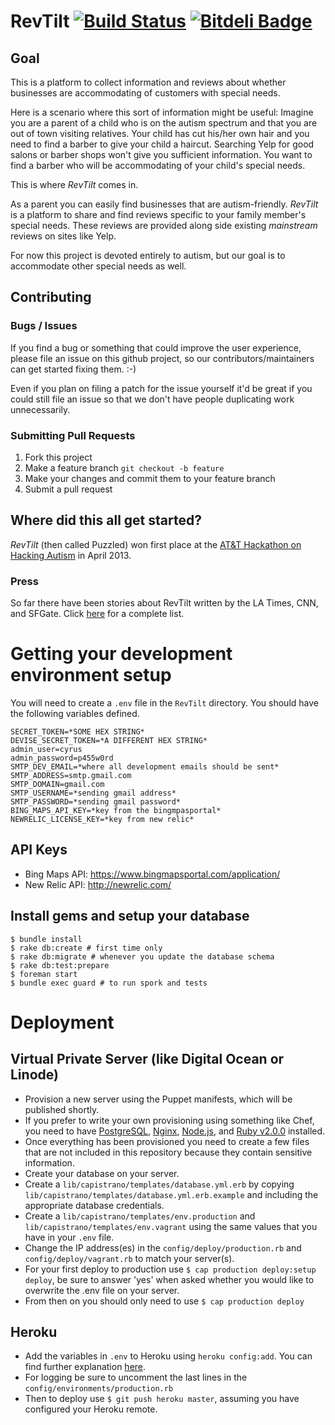 # RevTilt [![Build Status](https://travis-ci.org/cyrusstoller/RevTilt.png)](https://travis-ci.org/cyrusstoller/RevTilt) [![Bitdeli Badge](https://d2weczhvl823v0.cloudfront.net/cyrusstoller/revtilt/trend.png)](https://bitdeli.com/free "Bitdeli Badge")

## Goal

This is a platform to collect information and reviews about whether businesses are accommodating of customers with special needs.

Here is a scenario where this sort of information might be useful:
Imagine you are a parent of a child who is on the autism spectrum and that you are out of town visiting relatives.
Your child has cut his/her own hair and you need to find a barber to give your child a haircut. 
Searching Yelp for good salons or barber shops won't give you sufficient information.
You want to find a barber who will be accommodating of your child's special needs.

This is where *RevTilt* comes in.

As a parent you can easily find businesses that are autism-friendly. 
*RevTilt* is a platform to share and find reviews specific to your family member's special needs. 
These reviews are provided along side existing _mainstream_ reviews on sites like Yelp.

For now this project is devoted entirely to autism, but our goal is to accommodate other special needs as well.

## Contributing

### Bugs / Issues

If you find a bug or something that could improve the user experience, please file an issue on this github project,
so our contributors/maintainers can get started fixing them. :-)

Even if you plan on filing a patch for the issue yourself it'd be great if you could still file an issue so that we
don't have people duplicating work unnecessarily.

### Submitting Pull Requests

1. Fork this project
2. Make a feature branch `git checkout -b feature`
3. Make your changes and commit them to your feature branch
4. Submit a pull request

## Where did this all get started?

*RevTilt* (then called Puzzled) won first place at the [AT&T Hackathon on Hacking Autism](https://mobileappassf-eorg.eventbrite.com/) in April 2013.

### Press

So far there have been stories about RevTilt written by the LA Times, CNN, and SFGate. 
Click [here](http://www.revtilt.com/press) for a complete list.

# Getting your development environment setup

You will need to create a `.env` file in the `RevTilt` directory. You should have the following variables defined.
```
SECRET_TOKEN=*SOME HEX STRING*
DEVISE_SECRET_TOKEN=*A DIFFERENT HEX STRING*
admin_user=cyrus
admin_password=p455w0rd
SMTP_DEV_EMAIL=*where all development emails should be sent*
SMTP_ADDRESS=smtp.gmail.com
SMTP_DOMAIN=gmail.com
SMTP_USERNAME=*sending gmail address*
SMTP_PASSWORD=*sending gmail password*
BING_MAPS_API_KEY=*key from the bingmpasportal*
NEWRELIC_LICENSE_KEY=*key from new relic*
```

## API Keys

- Bing Maps API: https://www.bingmapsportal.com/application/
- New Relic API: http://newrelic.com/

## Install gems and setup your database

```
$ bundle install
$ rake db:create # first time only
$ rake db:migrate # whenever you update the database schema
$ rake db:test:prepare
$ foreman start
$ bundle exec guard # to run spork and tests
```

# Deployment

## Virtual Private Server (like Digital Ocean or Linode)

- Provision a new server using the Puppet manifests, which will be published shortly.
- If you prefer to write your own provisioning using something like Chef, you need to have [PostgreSQL](http://www.postgresql.org/), [Nginx](http://nginx.com/), [Node.js](http://nodejs.org/), and [Ruby v2.0.0](https://www.ruby-lang.org/) installed.
- Once everything has been provisioned you need to create a few files that are not included in this repository because they contain sensitive information.
- Create your database on your server.
- Create a `lib/capistrano/templates/database.yml.erb` by copying `lib/capistrano/templates/database.yml.erb.example` and including the appropriate database credentials.
- Create a `lib/capistrano/templates/env.production` and `lib/capistrano/templates/env.vagrant` using the same values that you have in your `.env` file.
- Change the IP address(es) in the `config/deploy/production.rb` and `config/deploy/vagrant.rb` to match your server(s).
- For your first deploy to production use `$ cap production deploy:setup deploy`, be sure to answer 'yes' when asked whether you would like to overwrite the .env file on your server.
- From then on you should only need to use `$ cap production deploy`

## Heroku

- Add the variables in `.env` to Heroku using `heroku config:add`. You can find further explanation [here](https://devcenter.heroku.com/articles/config-vars).
- For logging be sure to uncomment the last lines in the `config/environments/production.rb`
- Then to deploy use `$ git push heroku master`, assuming you have configured your Heroku remote.